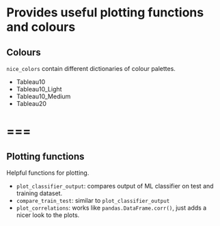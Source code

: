 # Provides useful plotting functions and colours

## Colours
`nice_colors` contain different dictionaries of colour palettes.
* Tableau10
* Tableau10_Light
* Tableau10_Medium
* Tableau20

===
===

## Plotting functions
Helpful functions for plotting.

* `plot_classifier_output`: compares output of ML classifier on test and training dataset.
* `compare_train_test`: similar to `plot_classifier_output`
* `plot_correlations`: works like `pandas.DataFrame.corr()`, just adds a nicer look to the plots.